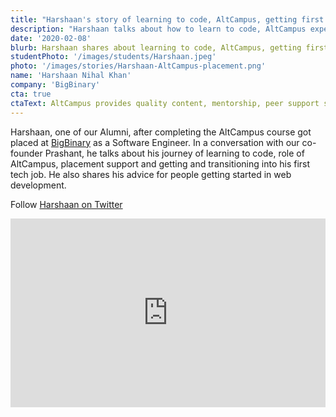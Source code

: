 ```yaml
---
title: "Harshaan's story of learning to code, AltCampus, getting first job and advice for newbies."
description: "Harshaan talks about how to learn to code, AltCampus experience, placement support, getting first job and advice for newbie programmers."
date: '2020-02-08'
blurb: Harshaan shares about learning to code, AltCampus, getting first job and advice for newbies.
studentPhoto: '/images/students/Harshaan.jpeg'
photo: '/images/stories/Harshaan-AltCampus-placement.png'
name: 'Harshaan Nihal Khan'
company: 'BigBinary'
cta: true
ctaText: AltCampus provides quality content, mentorship, peer support system, and placement support to help you land a job like Harshaan 😊
---
```


Harshaan, one of our Alumni, after completing the AltCampus course got placed at <a href="https://bigbinary.com" target="_blank">BigBinary</a> as a Software Engineer. In a conversation with our co-founder Prashant, he talks about his journey of learning to code, role of AltCampus, placement support and getting and transitioning into his first tech job. He also shares his advice for people getting started in web development.

Follow [Harshaan on Twitter](https://twitter.com/klassynihal)

<div style="padding-bottom: 60%; position: relative">
  <iframe title="AltCampus Placement - Harshaan" aria-hidden="true" width="100%" style="position:absolute" height="100%" src="https://www.youtube.com/embed/PHWNI-cDAt4" frameborder="0" allow="accelerometer; autoplay; clipboard-write; encrypted-media; gyroscope; picture-in-picture" allowfullscreen></iframe>
</div>